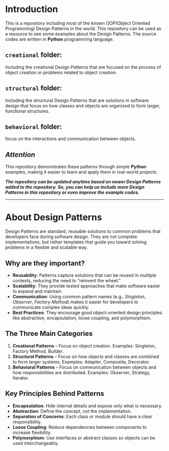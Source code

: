 # Introduction
This is a repository including most of the known OOP(Object Oriented Programming) Design Patterns in the world. This repository can be used as a resource to see some examples about the Design Patterns. The source codes are written in **Python** programming language.

## `creational` folder:
Including the creational Design Patterns that are focused on the process of object creation or problems related to object creation.

## `structural` folder:
Including the structural Design Patterns that are solutions in software design that focus on how classes and objects are organized to form larger, functional structures.

## `behavioral` folder:
focus on the interactions and communication between objects.

## ***Attention***
This repository demonstrates these patterns through simple **Python** examples, making it easier to learn and apply them in real-world projects.

***The repository can be updated anytime based on newer Design Patterns added to the repository. So, you can help us include more Design Patterns in this repository or even improve the example codes.***


---

# About Design Patterns
Design Patterns are standard, reusable solutions to common problems that developers face during software design. They are not complete implementations, but rather templates that guide you toward solving problems in a flexible and scalable way.

## Why are they important?
- **Reusability**: Patterns capture solutions that can be reused in multiple contexts, reducing the need to “reinvent the wheel.”
- **Scalability**: They provide tested approaches that make software easier to expand and maintain.
- **Communication**: Using common pattern names (e.g., *Singleton*, *Observer*, *Factory Method*) makes it easier for developers to communicate complex ideas quickly.
- **Best Practices**: They encourage good object-oriented design principles like abstraction, encapsulation, loose coupling, and polymorphism.

## The Three Main Categories
1. **Creational Patterns** – Focus on object creation. Examples: Singleton, Factory Method, Builder.
2. **Structural Patterns** – Focus on how objects and classes are combined to form larger systems. Examples: Adapter, Composite, Decorator.
3. **Behavioral Patterns** – Focus on communication between objects and how responsibilities are distributed. Examples: Observer, Strategy, Iterator.

## Key Principles Behind Patterns
- **Encapsulation**: Hide internal details and expose only what is necessary.
- **Abstraction**: Define the concept, not the implementation.
- **Separation of Concerns**: Each class or module should have a clear responsibility.
- **Loose Coupling**: Reduce dependencies between components to increase flexibility.
- **Polymorphism**: Use interfaces or abstract classes so objects can be used interchangeably.
